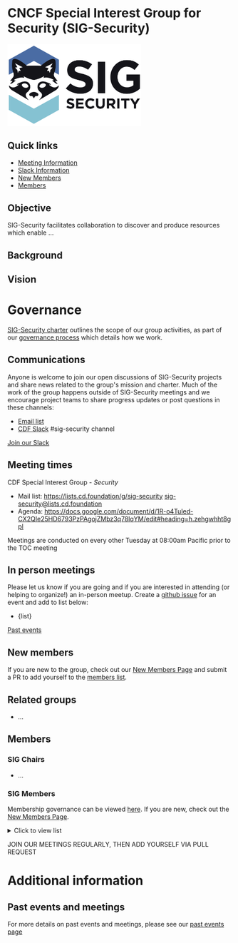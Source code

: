 # CNCF Special Interest Group for Security (SIG-Security)

<img src="https://github.com/cncf/artwork/blob/master/other/sig-security/horizontal/color/sig-security-horizontal-color.svg" width="300">

## Quick links

- [Meeting Information](#meeting-time)
- [Slack Information](#communications)
- [New Members](#new-members)
- [Members](#members)

## Objective

SIG-Security facilitates collaboration to discover and produce resources which enable ...

## Background



## Vision



# Governance

[SIG-Security charter](governance/charter.md) outlines the scope  of our group activities, as part of our [governance process](governance) which details how we work.

## Communications

Anyone is welcome to join our open discussions of SIG-Security projects and share news related to the group's mission and charter. Much of the work of the group happens outside of SIG-Security meetings and we encourage project teams to share progress updates or post questions in these channels:

* [Email list](https://lists.cd.foundation/g/sig-security)
* [CDF Slack](https://cdeliveryfdn.slack.com/) #sig-security channel

[Join our Slack](https://join.slack.com/t/cdeliveryfdn/shared_invite/enQtNzk2OTgxNzY2NzkwLTQ3Zjg0OGJhZjdiMjlkMjZjZjJjN2EwZDg1Mjk3ODJkMzdmYjdmNTk0MWI2ZjI2MzgzNWExN2E3ZWExZGIyZDM)

## Meeting times

CDF Special Interest Group - *Security*

- Mail list: https://lists.cd.foundation/g/sig-security   sig-security@lists.cd.foundation
- Agenda: https://docs.google.com/document/d/1R-o4TuIed-CX2QIe25HD6793PzPAgojZMbz3q78lqYM/edit#heading=h.zehgwhht8gpl

Meetings are conducted on every other Tuesday at 08:00am Pacific prior to the TOC meeting



## In person meetings

Please let us know if you are going and if you are interested in attending (or helping to organize!) an in-person meetup. Create a [github issue](https://github.com/cdfoundation/sig-security/issues/new) for an event and add to list below:

* {list}

[Past events](past-events.md)

## New members

If you are new to the group, check out our [New Members Page](NEWMEMBERS.md) and submit a PR to add yourself to the [members list](#members-list).

## Related groups

* ...


## Members

### SIG Chairs

* ...

### SIG Members

Membership governance can be viewed [here](https://github.com/cncf/sig-security/blob/master/governance/roles.md#role-of-members). If you are new, check out the [New Members Page](NEWMEMBERS.md).
<details><summary>Click to view list</summary>
* list...
</details>

JOIN OUR MEETINGS REGULARLY, THEN ADD YOURSELF VIA PULL REQUEST

# Additional information

## Past events and meetings

For more details on past events and meetings, please see our [past events page](past-events.md)

